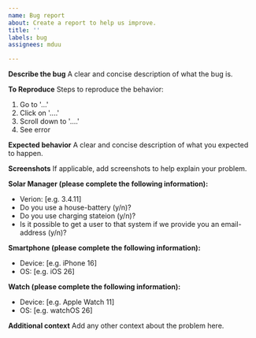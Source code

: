 ```yaml
---
name: Bug report
about: Create a report to help us improve.
title: ''
labels: bug
assignees: mduu

---
```


**Describe the bug**
A clear and concise description of what the bug is.

**To Reproduce**
Steps to reproduce the behavior:
1. Go to '...'
2. Click on '....'
3. Scroll down to '....'
4. See error

**Expected behavior**
A clear and concise description of what you expected to happen.

**Screenshots**
If applicable, add screenshots to help explain your problem.

**Solar Manager (please complete the following information):**
 - Verion: [e.g. 3.4.11]
 - Do you use a house-battery (y/n)?
 - Do you use charging stateion (y/n)?
 - Is it possible to get a user to that system if we provide you an email-address (y/n)?

**Smartphone (please complete the following information):**
 - Device: [e.g. iPhone 16]
 - OS: [e.g. iOS 26]

**Watch (please complete the following information):**
 - Device: [e.g. Apple Watch 11]
 - OS: [e.g. watchOS 26]

**Additional context**
Add any other context about the problem here.
